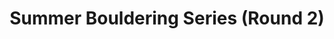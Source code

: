 ---
layout: post
title: Summer Bouldering Series (Round 2)
month: July
venue: Colchester Climbing Project
time: 2-5pm
link: https://www.facebook.com/ColchesterClimbingProject/
---